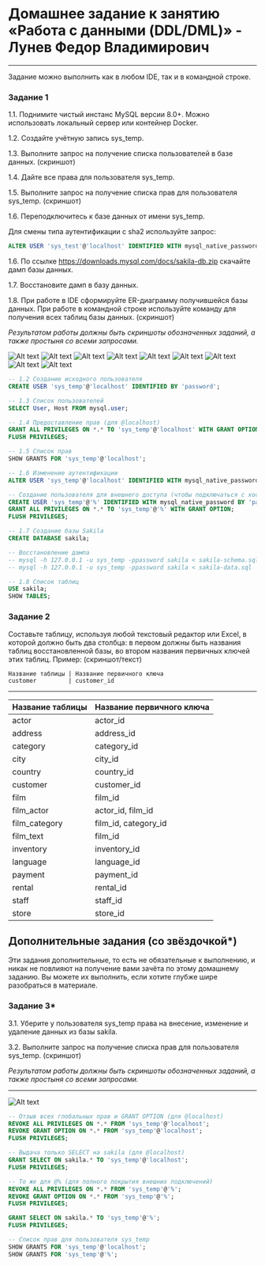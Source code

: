 # Домашнее задание к занятию «Работа с данными (DDL/DML)» - Лунев Федор Владимирович
---

Задание можно выполнить как в любом IDE, так и в командной строке.

### Задание 1
1.1. Поднимите чистый инстанс MySQL версии 8.0+. Можно использовать локальный сервер или контейнер Docker.

1.2. Создайте учётную запись sys_temp. 

1.3. Выполните запрос на получение списка пользователей в базе данных. (скриншот)

1.4. Дайте все права для пользователя sys_temp. 

1.5. Выполните запрос на получение списка прав для пользователя sys_temp. (скриншот)

1.6. Переподключитесь к базе данных от имени sys_temp.

Для смены типа аутентификации с sha2 используйте запрос: 
```sql
ALTER USER 'sys_test'@'localhost' IDENTIFIED WITH mysql_native_password BY 'password';
```
1.6. По ссылке https://downloads.mysql.com/docs/sakila-db.zip скачайте дамп базы данных.

1.7. Восстановите дамп в базу данных.

1.8. При работе в IDE сформируйте ER-диаграмму получившейся базы данных. При работе в командной строке используйте команду для получения всех таблиц базы данных. (скриншот)

*Результатом работы должны быть скриншоты обозначенных заданий, а также простыня со всеми запросами.*

![Alt text](img/1.1.PNG)
![Alt text](img/1.2.PNG)
![Alt text](img/1.3.PNG)
![Alt text](img/1.4.PNG)
![Alt text](img/1.5.PNG)
![Alt text](img/1.6.PNG)
![Alt text](img/1.6(1).PNG)
![Alt text](img/1.7.PNG)
![Alt text](img/1.8.PNG)

```sql
-- 1.2 Создание исходного пользователя
CREATE USER 'sys_temp'@'localhost' IDENTIFIED BY 'password';

-- 1.3 Список пользователей 
SELECT User, Host FROM mysql.user;

-- 1.4 Предоставление прав (для @localhost)
GRANT ALL PRIVILEGES ON *.* TO 'sys_temp'@'localhost' WITH GRANT OPTION;
FLUSH PRIVILEGES;

-- 1.5 Список прав 
SHOW GRANTS FOR 'sys_temp'@'localhost';

-- 1.6 Изменение аутентификации
ALTER USER 'sys_temp'@'localhost' IDENTIFIED WITH mysql_native_password BY 'password';

-- Создание пользователя для внешнего доступа (чтобы подключаться с хоста к Docker)
CREATE USER 'sys_temp'@'%' IDENTIFIED WITH mysql_native_password BY 'password';
GRANT ALL PRIVILEGES ON *.* TO 'sys_temp'@'%' WITH GRANT OPTION;
FLUSH PRIVILEGES;

-- 1.7 Создание базы Sakila
CREATE DATABASE sakila;

-- Восстановление дампа
-- mysql -h 127.0.0.1 -u sys_temp -ppassword sakila < sakila-schema.sql
-- mysql -h 127.0.0.1 -u sys_temp -ppassword sakila < sakila-data.sql

-- 1.8 Список таблиц
USE sakila;
SHOW TABLES;
```

### Задание 2
Составьте таблицу, используя любой текстовый редактор или Excel, в которой должно быть два столбца: в первом должны быть названия таблиц восстановленной базы, во втором названия первичных ключей этих таблиц. Пример: (скриншот/текст)
```
Название таблицы | Название первичного ключа
customer         | customer_id
```
---
| Название таблицы | Название первичного ключа   |
|------------------|-----------------------------|
| actor            | actor_id                    |
| address          | address_id                  |
| category         | category_id                 |
| city             | city_id                     |
| country          | country_id                  |
| customer         | customer_id                 |
| film             | film_id                     |
| film_actor       | actor_id, film_id           |
| film_category    | film_id, category_id        |
| film_text        | film_id                     |
| inventory        | inventory_id                |
| language         | language_id                 |
| payment          | payment_id                  |
| rental           | rental_id                   |
| staff            | staff_id                    |
| store            | store_id                    |


## Дополнительные задания (со звёздочкой*)
Эти задания дополнительные, то есть не обязательные к выполнению, и никак не повлияют на получение вами зачёта по этому домашнему заданию. Вы можете их выполнить, если хотите глубже шире разобраться в материале.

### Задание 3*
3.1. Уберите у пользователя sys_temp права на внесение, изменение и удаление данных из базы sakila.

3.2. Выполните запрос на получение списка прав для пользователя sys_temp. (скриншот)

*Результатом работы должны быть скриншоты обозначенных заданий, а также простыня со всеми запросами.*

---
![Alt text](img/3.PNG)

```sql
-- Отзыв всех глобальных прав и GRANT OPTION (для @localhost)
REVOKE ALL PRIVILEGES ON *.* FROM 'sys_temp'@'localhost';
REVOKE GRANT OPTION ON *.* FROM 'sys_temp'@'localhost';
FLUSH PRIVILEGES;

-- Выдача только SELECT на sakila (для @localhost)
GRANT SELECT ON sakila.* TO 'sys_temp'@'localhost';
FLUSH PRIVILEGES;

-- То же для @% (для полного покрытия внешних подключений)
REVOKE ALL PRIVILEGES ON *.* FROM 'sys_temp'@'%';
REVOKE GRANT OPTION ON *.* FROM 'sys_temp'@'%';
FLUSH PRIVILEGES;

GRANT SELECT ON sakila.* TO 'sys_temp'@'%';
FLUSH PRIVILEGES;

-- Список прав для пользователя sys_temp 
SHOW GRANTS FOR 'sys_temp'@'localhost';
SHOW GRANTS FOR 'sys_temp'@'%';
```
